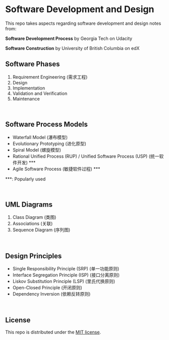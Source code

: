 # Software Development and Design

This repo takes aspects regarding software development and design notes from:

**Software Development Process** by Georgia Tech on Udacity

**Software Construction** by University of British Columbia on edX

## Software Phases

1. Requirement Engineering (需求工程)
2. Design
3. Implementation
4. Validation and Verification
5. Maintenance

<br>

## Software Process Models

* Waterfall Model (瀑布模型)
* Evolutionary Prototyping (进化原型)
* Spiral Model (螺旋模型)
* Rational Unified Process (RUP) / Unified Software Process (USP) (统一软件开发) ***
* Agile Software Process (敏捷软件过程) ***

***: Popularly used

<br>

## UML Diagrams

1. Class Diagram (类图)
2. Associations (关联)
3. Sequence Diagram (序列图)

<br>

## Design Principles

* Single Responsibility Principle (SRP) (单一功能原则)
* Interface Segregation Principle (ISP) (接口分离原则)
* Liskov Substitution Principle (LSP) (里氏代换原则)
* Open-Closed Principle (开闭原则)
* Dependency Inversion (依赖反转原则)

<br>

## License

This repo is distributed under the <a href="https://github.com/Ziang-Lu/Software-Development-and-Design/blob/master/LICENSE">MIT license</a>.
